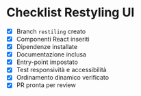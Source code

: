 # Checklist Restyling UI

- [x] Branch `restiling` creato
- [x] Componenti React inseriti
- [x] Dipendenze installate
- [x] Documentazione inclusa
- [x] Entry-point impostato
- [x] Test responsività e accessibilità
- [x] Ordinamento dinamico verificato
- [x] PR pronta per review
